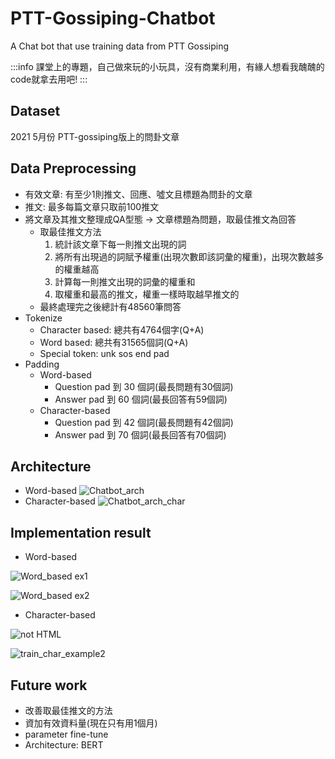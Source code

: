# PTT-Gossiping-Chatbot
A Chat bot that use training data from PTT Gossiping

:::info
課堂上的專題，自己做來玩的小玩具，沒有商業利用，有緣人想看我醜醜的code就拿去用吧!
:::

## Dataset
2021 5月份 PTT-gossiping版上的問卦文章
## Data Preprocessing
* 有效文章: 有至少1則推文、回應、噓文且標題為問卦的文章
* 推文: 最多每篇文章只取前100推文
* 將文章及其推文整理成QA型態 -> 文章標題為問題，取最佳推文為回答
  * 取最佳推文方法
    1. 統計該文章下每一則推文出現的詞
    2. 將所有出現過的詞賦予權重(出現次數即該詞彙的權重)，出現次數越多的權重越高
    3. 計算每一則推文出現的詞彙的權重和
    4. 取權重和最高的推文，權重一樣時取越早推文的
  * 最終處理完之後總計有48560筆問答
* Tokenize
  * Character based: 總共有4764個字(Q+A)
  * Word based: 總共有31565個詞(Q+A)
  * Special token: unk sos end pad
* Padding
  * Word-based
    * Question pad 到 30 個詞(最長問題有30個詞)
    * Answer   pad 到 60 個詞(最長回答有59個詞)
  * Character-based
    * Question pad 到 42 個詞(最長問題有42個詞)
    * Answer   pad 到 70 個詞(最長回答有70個詞)
## Architecture
* Word-based
![Chatbot_arch](https://user-images.githubusercontent.com/59002617/155270992-9f70092e-021a-4061-b861-cefa35093082.png)
* Character-based
![Chatbot_arch_char](https://user-images.githubusercontent.com/59002617/155271004-d1bfb20d-df8d-45e0-a777-f3d19e1a6ff4.png)
## Implementation result
* Word-based
 
![Word_based ex1](https://user-images.githubusercontent.com/59002617/155271277-72b4e6e9-759d-42e6-86c3-2a1fe1d9c019.png)
 
![Word_based ex2](https://user-images.githubusercontent.com/59002617/155271289-88ad5ff6-701b-4be9-bb2d-9d72596624d6.png)
* Character-based
 
![not HTML](https://user-images.githubusercontent.com/59002617/155271344-763c5084-ca31-4942-98ac-f1ed2ec6c0ec.jpg)
 
![train_char_example2](https://user-images.githubusercontent.com/59002617/155271398-9e2cbe09-2fee-4d08-bd8f-55e03d540610.jpg)

## Future work
* 改善取最佳推文的方法
* 資加有效資料量(現在只有用1個月)
* parameter fine-tune
* Architecture: BERT
  
  
